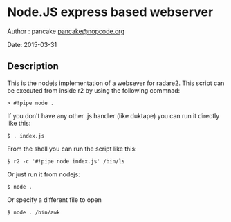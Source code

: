 Node.JS express based webserver
===============================

Author : pancake <pancake@nopcode.org>

Date: 2015-03-31

Description
-----------

This is the nodejs implementation of a websever
for radare2. This script can be executed from
inside r2 by using the following commnad:

	> #!pipe node .

If you don't have any other .js handler (like duktape)
you can run it directly like this:

	$ . index.js

From the shell you can run the script like this:

	$ r2 -c '#!pipe node index.js' /bin/ls

Or just run it from nodejs:

	$ node .

Or specify a different file to open

	$ node . /bin/awk
